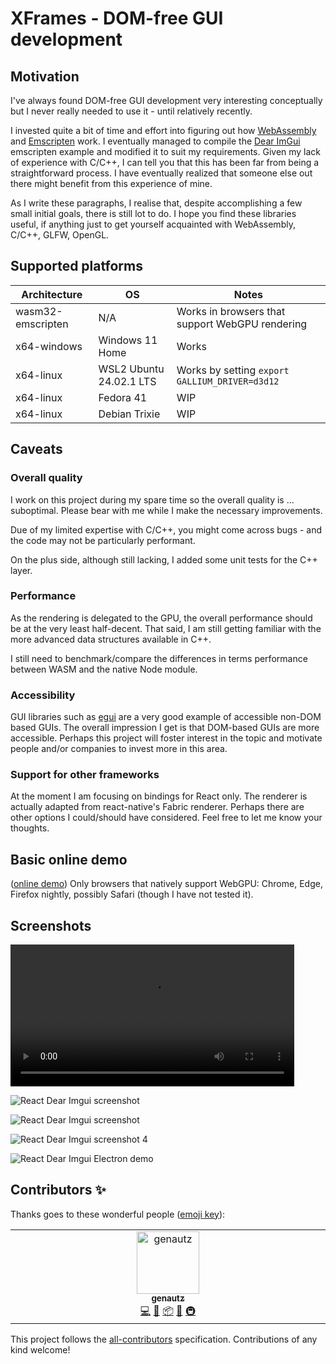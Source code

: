 # XFrames - DOM-free GUI development

## Motivation

I've always found DOM-free GUI development very interesting conceptually but I never really needed to use it - until relatively recently.

I invested quite a bit of time and effort into figuring out how [WebAssembly](https://webassembly.org/) and [Emscripten](https://emscripten.org/index.html) work. I eventually managed to compile the [Dear ImGui](https://github.com/ocornut/imgui) emscripten example and modified it to suit my requirements. Given my lack of experience with C/C++, I can tell you that this has been far from being a straightforward process. I have eventually realized that someone else out there might benefit from this experience of mine.

As I write these paragraphs, I realise that, despite accomplishing a few small initial goals, there is still lot to do. I hope you find these libraries useful, if anything just to get yourself acquainted with WebAssembly, C/C++, GLFW, OpenGL.

## Supported platforms

| Architecture      | OS                      | Notes                                           |  
| ----------------- | ----------------------- | ----------------------------------------------- |
| wasm32-emscripten | N/A                     | Works in browsers that support WebGPU rendering |
| x64-windows       | Windows 11 Home         | Works                                           |
| x64-linux         | WSL2 Ubuntu 24.02.1 LTS | Works by setting `export GALLIUM_DRIVER=d3d12`  |
| x64-linux         | Fedora 41               | WIP                                             |
| x64-linux         | Debian Trixie           | WIP                                             |


## Caveats

### Overall quality

I work on this project during my spare time so the overall quality is ... suboptimal. Please bear with me while I make the necessary improvements.

Due of my limited expertise with C/C++, you might come across bugs - and the code may not be particularly performant.

On the plus side, although still lacking, I added some unit tests for the C++ layer.

### Performance

As the rendering is delegated to the GPU, the overall performance should be at the very least half-decent. That said, I am still getting familiar with the more advanced data structures available in C++. 

I still need to benchmark/compare the differences in terms performance between WASM and the native Node module.

### Accessibility

GUI libraries such as [egui](https://github.com/emilk/egui) are a very good example of accessible non-DOM based GUIs. The overall impression I get is that DOM-based GUIs are more accessible. Perhaps this project will foster interest in the topic and motivate people and/or companies to invest more in this area.

### Support for other frameworks

At the moment I am focusing on bindings for React only. The renderer is actually adapted from react-native's Fabric renderer.
Perhaps there are other options I could/should have considered. Feel free to let me know your thoughts.

## Basic online demo

([online demo](https://andreamancuso.github.io/react-wasm/dear-imgui)) Only browsers that natively support WebGPU: Chrome, Edge, Firefox nightly, possibly Safari (though I have not tested it).

## Screenshots

<video src='https://github.com/user-attachments/assets/61fbc418-a419-4bdc-8202-50ff16c5ee56' style="width:90%"></video>

![React Dear Imgui screenshot](https://github.com/user-attachments/assets/1512b95f-640d-4555-8a4b-57ad08119876)

![React Dear Imgui screenshot](https://github.com/user-attachments/assets/1a9b8ae9-d529-45af-ab7b-7e173799136f)

![React Dear Imgui screenshot 4](/screenshots/dear-imgui/screenshot-react-wasm-dear-imgui-sample-code.png?raw=true)

![React Dear Imgui Electron demo](/screenshots/dear-imgui/electron-demo.png?raw=true)

## Contributors ✨

Thanks goes to these wonderful people ([emoji key](https://allcontributors.org/docs/en/emoji-key)):

<!-- ALL-CONTRIBUTORS-LIST:START - Do not remove or modify this section -->
<!-- prettier-ignore-start -->
<!-- markdownlint-disable -->
<table>
  <tbody>
    <tr>
      <td align="center" valign="top" width="14.28%"><a href="https://github.com/genautz"><img src="https://avatars.githubusercontent.com/u/89743955?v=4?s=100" width="100px;" alt="genautz"/><br /><sub><b>genautz</b></sub></a><br /><a href="https://github.com/andreamancuso/react-wasm/commits?author=genautz" title="Code">💻</a> <a href="https://github.com/andreamancuso/react-wasm/commits?author=genautz" title="Documentation">📖</a> <a href="#platform-genautz" title="Packaging/porting to new platform">📦</a> <a href="#tool-genautz" title="Tools">🔧</a> <a href="#infra-genautz" title="Infrastructure (Hosting, Build-Tools, etc)">🚇</a></td>
    </tr>
  </tbody>
</table>

<!-- markdownlint-restore -->
<!-- prettier-ignore-end -->

<!-- ALL-CONTRIBUTORS-LIST:END -->

This project follows the [all-contributors](https://github.com/all-contributors/all-contributors) specification. Contributions of any kind welcome!
